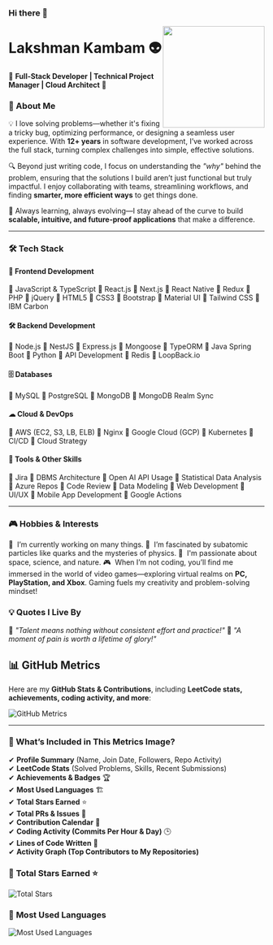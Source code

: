 ### Hi there 👋  

<!--  
**klakshman318/klakshman318** is a ✨ _special_ ✨ repository because its `README.md` (this file) appears on your GitHub profile.  
-->  

<img align='right' src='http://www.lakshmankambam.com/Lakshman.png' width='200' />  

# Lakshman Kambam 👽  
🚀 **Full-Stack Developer | Technical Project Manager | Cloud Architect** 🚀  

### 🚀 About Me  
💡 I love solving problems—whether it's fixing a tricky bug, optimizing performance, or designing a seamless user experience. With **12+ years** in software development, I’ve worked across the full stack, turning complex challenges into simple, effective solutions.  

🔍 Beyond just writing code, I focus on understanding the *"why"* behind the problem, ensuring that the solutions I build aren’t just functional but truly impactful. I enjoy collaborating with teams, streamlining workflows, and finding **smarter, more efficient ways** to get things done.  

🚀 Always learning, always evolving—I stay ahead of the curve to build **scalable, intuitive, and future-proof applications** that make a difference.  

---

### 🛠️ Tech Stack

#### 🎨 **Frontend Development**
🌱 JavaScript & TypeScript 🌱 React.js 🌱 Next.js 🌱 React Native 🌱 Redux 🌱 PHP 🌱 jQuery 🌱 HTML5 🌱 CSS3 🌱 Bootstrap 🌱 Material UI 🌱 Tailwind CSS 🌱 IBM Carbon

#### 🛠 **Backend Development**
🌱 Node.js 🌱 NestJS 🌱 Express.js 🌱 Mongoose 🌱 TypeORM 🌱 Java Spring Boot 🌱 Python 🌱 API Development 🌱 Redis 🌱 LoopBack.io  

#### 🗄 **Databases**
🌱 MySQL 🌱 PostgreSQL 🌱 MongoDB 🌱 MongoDB Realm Sync

#### ☁ **Cloud & DevOps**
🌱 AWS (EC2, S3, LB, ELB) 🌱 Nginx 🌱 Google Cloud (GCP) 🌱 Kubernetes 🌱 CI/CD 🌱 Cloud Strategy  

#### 🔧 **Tools & Other Skills**
🌱 Jira 🌱 DBMS Architecture 🌱 Open AI API Usage 🌱 Statistical Data Analysis 🌱 Azure Repos 🌱 Code Review 🌱 Data Modeling 🌱 Web Development 🌱 UI/UX 🌱 Mobile App Development 🌱 Google Actions

---

### 🎮 Hobbies & Interests
🧠  &nbsp;I’m currently working on many things.
🧬  &nbsp;I’m fascinated by subatomic particles like quarks and the mysteries of physics.
🌌  &nbsp;I'm passionate about space, science, and nature.
🎮  &nbsp;When I’m not coding, you’ll find me immersed in the world of video games—exploring virtual realms on **PC, PlayStation, and Xbox**. Gaming fuels my creativity and problem-solving mindset!

### 💡 Quotes I Live By
💎  *"Talent means nothing without consistent effort and practice!"*
💎  *"A moment of pain is worth a lifetime of glory!"*

## 📊 GitHub Metrics  

Here are my **GitHub Stats & Contributions**, including **LeetCode stats, achievements, coding activity, and more**:

![GitHub Metrics](https://github.com/klakshman318/klakshman318/blob/master/github-metrics.svg)  

---

### **🔹 What’s Included in This Metrics Image?**
✔ **Profile Summary** (Name, Join Date, Followers, Repo Activity)  
✔ **LeetCode Stats** (Solved Problems, Skills, Recent Submissions)  
✔ **Achievements & Badges** 🏆  
✔ **Most Used Languages** 🏗️  
✔ **Total Stars Earned** ⭐  
✔ **Total PRs & Issues** 🔄  
✔ **Contribution Calendar** 📅  
✔ **Coding Activity (Commits Per Hour & Day)** 🕒  
✔ **Lines of Code Written** 📜  
✔ **Activity Graph (Top Contributors to My Repositories)**

### 🔹 **Total Stars Earned** ⭐  
![Total Stars](https://github.com/klakshman318/klakshman318/blob/master/stars.svg) 

### 🔹 **Most Used Languages**  
![Most Used Languages](https://github.com/klakshman318/klakshman318/blob/master/languages.svg)   

